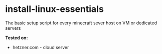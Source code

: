 # install-linux-essentials
The basic setup script for every minecraft sever host on VM or dedicated servers

**Tested on:**
- hetzner.com - cloud server
